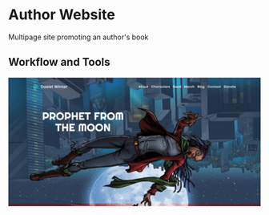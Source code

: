 # Author Website
Multipage site promoting an author's book

## Workflow and Tools
	
	
<p align='center'>
  <img src="readme/main-screen.png">
</p>
